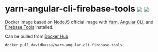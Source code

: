 # yarn-angular-cli-firebase-tools [![](https://images.microbadger.com/badges/image/davidkassa/yarn-angular-cli-firebase-tools.svg)](https://microbadger.com/images/davidkassa/yarn-angular-cli-firebase-tools "Get your own image badge on microbadger.com") [![](https://images.microbadger.com/badges/commit/davidkassa/yarn-angular-cli-firebase-tools.svg)](https://microbadger.com/images/davidkassa/yarn-angular-cli-firebase-tools "Get your own commit badge on microbadger.com")
[Docker](https://www.docker.com/) image based on [NodeJS](https://nodejs.org) official image with [Yarn](https://yarnpkg.com/), [Angular CLI](https://cli.angular.io/), and [Firebase Tools](https://firebase.google.com/docs/hosting/quickstart) installed.

Can be pulled from [Docker Hub](https://hub.docker.com/r/davidkassa/yarn-angular-cli-firebase-tools/) 
```docker
docker pull davidkassa/yarn-angular-cli-firebase-tools
```
